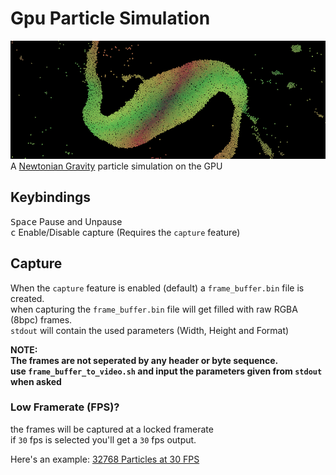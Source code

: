 # Gpu Particle Simulation

![16384 Particles preview banner](./gallery/16384_banner.png)
A [Newtonian Gravity](https://en.wikipedia.org/wiki/Newton%27s_law_of_universal_gravitation) particle simulation on the GPU  

## Keybindings

<kbd>Space</kbd> Pause and Unpause  
<kbd>c</kbd> Enable/Disable capture (Requires the `capture` feature)  

## Capture

When the `capture` feature is enabled (default) a `frame_buffer.bin` file is created.  
when capturing the `frame_buffer.bin` file will get filled with raw RGBA (8bpc) frames.  
`stdout` will contain the used parameters (Width, Height and Format)  

**NOTE:  
The frames are not seperated by any header or byte sequence.  
use `frame_buffer_to_video.sh` and input the parameters given from `stdout` when asked**

### Low Framerate (FPS)?  

the frames will be captured at a locked framerate  
if `30` fps is selected you'll get a `30` fps output.  

Here's an example: [32768 Particles at 30 FPS](./gallery/32768.mp4)
